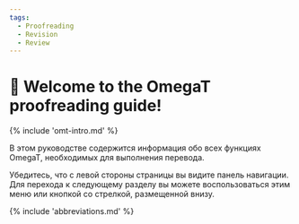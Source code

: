 ```yaml
---
tags:
  - Proofreading
  - Revision
  - Review
---
```


<!-- # Translation -->

<style>
a.md-footer__link--prev[aria-label^="Previous:"],
.md-nav__icon
{
  display: none !important;
}
</style>

# 👋 Welcome to the OmegaT proofreading guide!

<!-- section: omegat intro -->
{% include 'omt-intro.md' %}

В этом руководстве содержится информация обо всех функциях OmegaT, необходимых для выполнения перевода.

Убедитесь, что с левой стороны страницы вы видите панель навигации. Для перехода к следующему разделу вы можете воспользоваться этим меню или кнопкой со стрелкой, размещенной внизу.

{% include 'abbreviations.md' %}
